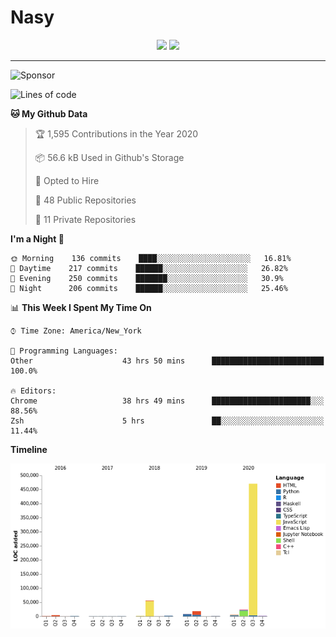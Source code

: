 # Nasy

<p align="center">
<img height="200" src="https://github-readme-stats.vercel.app/api?username=nasyxx&count_private=true&show_icons=true&theme=dracula&include_all_commits=true"/>
<img height="200" src="https://github-readme-stats.vercel.app/api/top-langs/?username=nasyxx&theme=dracula&hide=html,jupyter+notebook&count_private=true&show_icons=true"/>
</p>
  
----------------

![Sponsor](https://img.shields.io/static/v1.svg?label=Sponsor&message=%E2%9D%A4&logo=GitHub&style=flat&color=pink)
 
<!--START_SECTION:waka-->
![Lines of code](https://img.shields.io/badge/From%20Hello%20World%20I%27ve%20Written-6.9%20million%20lines%20of%20code-blue)

**🐱 My Github Data** 

> 🏆 1,595 Contributions in the Year 2020
 > 
> 📦 56.6 kB Used in Github's Storage 
 > 
> 💼 Opted to Hire
 > 
> 📜 48 Public Repositories
 > 
> 🔑 11 Private Repositories 

**I'm a Night 🦉** 

```text
🌞 Morning    136 commits    ████░░░░░░░░░░░░░░░░░░░░░   16.81% 
🌆 Daytime    217 commits    ██████░░░░░░░░░░░░░░░░░░░   26.82% 
🌃 Evening    250 commits    ███████░░░░░░░░░░░░░░░░░░   30.9% 
🌙 Night      206 commits    ██████░░░░░░░░░░░░░░░░░░░   25.46%

```


📊 **This Week I Spent My Time On** 

```text
⌚︎ Time Zone: America/New_York

💬 Programming Languages: 
Other                    43 hrs 50 mins      █████████████████████████   100.0%

🔥 Editors: 
Chrome                   38 hrs 49 mins      ██████████████████████░░░   88.56% 
Zsh                      5 hrs               ██░░░░░░░░░░░░░░░░░░░░░░░   11.44%

```

**Timeline**

![Chart not found](https://github.com/nasyxx/nasyxx/blob/master/charts/bar_graph.png) 


<!--END_SECTION:waka-->

<!-- ![visitors](https://visitor-badge.laobi.icu/badge?page_id=nasyxx.nasyxx) -->

